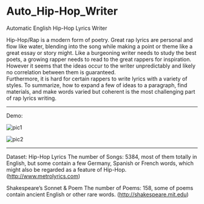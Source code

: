 # Auto_Hip-Hop_Writer
Automatic English Hip-Hop Lyrics Writer

Hip-Hop/Rap is a modern form of poetry. Great rap lyrics are personal and flow like water, blending into the song while making a point or theme like a great essay or story might.
Like a burgeoning writer needs to study the best poets, a growing rapper needs to read to the great rappers for inspiration. However it seems that the ideas occur to the writer unpredictably and likely no correlation between them is guaranteed.   
Furthermore, it is hard for certain rappers to write lyrics with a variety of styles. To summarize, how to expand a few of ideas to a paragraph, find materials, and make words varied but coherent is the most challenging part of rap lyrics writing.

----

Demo:

![pic1](https://user-images.githubusercontent.com/89000685/143677162-0d9eaf9c-4502-4fe2-b0f2-3e6b2f605802.png)

![pic2](https://user-images.githubusercontent.com/89000685/143677157-bff29133-2759-4583-a9d8-0026bd8ba80d.png)

----

Dataset: 
Hip-Hop Lyrics
The number of Songs: 5384, most of them totally in English, but some contain a few Germany, Spanish or French words, which might also be regarded as a feature of Hip-Hop. (http://www.metrolyrics.com)

Shakespeare’s Sonnet & Poem
The number of Poems: 158, some of poems contain ancient English or other rare words. (http://shakespeare.mit.edu)

